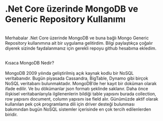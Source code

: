 # .Net Core üzerinde MongoDB ve Generic Repository Kullanımı
<br/>
Merhabalar .Net Core üzerinde MongoDB ve buna bağlı Mongo Generic Repository kullanımına ait bir uygulama gelitirdim. Bilgi paylaştıkça çoğalır diyerek sizinde faydalanmanız için gerekli repoyu github hesabıma ekledim.
<br/><br/>

Kısaca MongoDB Nedir?
 <br/> <br/>
MongoDB 2009 yılında geliştirilmiş açık kaynak kodlu bir NoSQL veritabanıdır. Bugün piyasada Cassandra, BigTable, Dynamo gibi birçok NoSQL veritabanı bulunmaktadır.
MongoDB’de her kayıt bir doküman olarak ifade edilir. Ve bu dökümanlar json formatı şeklinde saklanır. Daha önce ilişkisel veritabanlarıyla ilgilenenlerin bildiği table yapısını burada collection, row yapısını document, column yapısını ise field alır.
Günümüzde aktif olarak kullanılan pek çok programlama dili için driver desteği bulunması bakımından bugün NoSQL sistemler içerisinde en çok tercih edilenlerden biridir.
